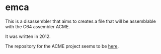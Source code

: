 # emca

This is a disassembler that aims to creates a file that will be assemblable with the C64 assembler ACME.

It was written in 2012.

The repository for the ACME project seems to be [here](https://sourceforge.net/projects/acme-crossass/).
